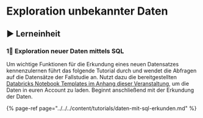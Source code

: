 # Exploration unbekannter Daten

## ▶ Lerneinheit

### 1⃣ Exploration neuer Daten mittels SQL

Um wichtige Funktionen für die Erkundung eines neuen Datensatzes kennenzulernen führt das folgende Tutorial durch und wendet die Abfragen auf die Datensätze der Fallstudie an. Nutzt dazu die bereitgestellten [Databricks Notebook Templates im Anhang dieser Veranstaltung](../anhang.md#notebook-templates), um die Daten in euren Account zu laden. Beginnt anschließend mit der Erkundung der Daten.

{% page-ref page="../../../content/tutorials/daten-mit-sql-erkunden.md" %}

